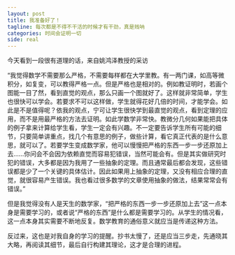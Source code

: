 ```yaml
---
layout: post
title: 我准备好了！
tagline: 每次都是不得不干活的时候才有干劲，真是贱呐
categories: 时间会证明一切
side: real
---
```


今天看到一段很有道理的话，来自姚鸿泽教授的采访

“我觉得数学不需要那么严格，不需要每样都在大学里教。有一两门课，如高等微积分，如复变，可以教得严格一点。但是严格也是相对的。例如教证明时，若画个图能一目了然，看到直觉的观点，那么只画一个图就好了。这样就非常简单，学生也很快可以学会。若要求不可以这样做，学生就得花好几倍的时间，才能学会。如此是不是值得呢？依我的观点，宁可让学生很快学到最直觉的观点，看到定理的应用，而不是用最严格的方法去证明。如此学数学非常快。教微分几何如果能把具体的例子拿来计算给学生看，学生一定会有兴趣。不一定要告诉学生所有可能的细节，只要简单讲重点，找几个有意思的例子，做些计算，看它真正代表的是什么意思，就可以了。若要学生变成数学家，他可以慢慢把严格的东西一步一步还原加上去……你问会不会因为依赖直觉而容易犯错误，当然可能会有。但是其实做研究时犯的错误，大多都是因为我用了一些抽象的定理。而且通常最后都会发现，这些错误都是少了一个关键的具体估计。因此如果用上抽象的定理，又没有相应合理的直觉，就很容易产生错误。我也看过很多数学的文章使用抽象的做法，结果常常会有错误。”

但是我觉得没有人是天生的数学家，“把严格的东西一步一步还原加上去”这一点本身是需要学习的，或者说“严格的东西”是什么都是需要学习的。从学生的情况看，这一点本身其实需要不断地反复。数学教育的通俗意义就应当是传递这种方法。

反过来，这也是对我自身的学习的提醒。抄书太慢了，还是应当三步走，先通晓其大略，再阅读其细节，最后自行构建其理论，这才是合理的进程。